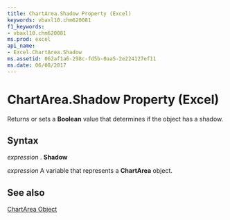 ```yaml
---
title: ChartArea.Shadow Property (Excel)
keywords: vbaxl10.chm620081
f1_keywords:
- vbaxl10.chm620081
ms.prod: excel
api_name:
- Excel.ChartArea.Shadow
ms.assetid: 062af1a6-298c-fd5b-0aa5-2e224127ef11
ms.date: 06/08/2017
---
```



# ChartArea.Shadow Property (Excel)

Returns or sets a  **Boolean** value that determines if the object has a shadow.


## Syntax

 _expression_ . **Shadow**

 _expression_ A variable that represents a **ChartArea** object.


## See also


[ChartArea Object](Excel.ChartArea(objec).md)

